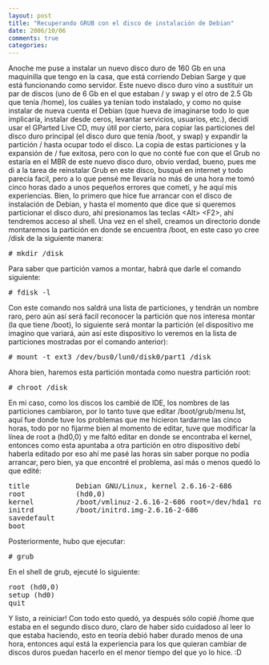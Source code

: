 ```yaml
---
layout: post
title: "Recuperando GRUB con el disco de instalación de Debian"
date: 2006/10/06
comments: true
categories: 
---
```


Anoche me puse a instalar un nuevo disco duro de 160 Gb en una maquinilla que tengo en la casa, que está corriendo Debian Sarge y que está funcionando como servidor.
Este nuevo disco duro vino a sustituir un par de discos (uno de 6 Gb en el que estaban / y swap y el otro de 2.5 Gb que tenía /home), los cuáles ya tenían todo instalado, y como no quise instalar de nueva cuenta el Debian (que hueva de imaginarse todo lo que implicaría, instalar desde ceros, levantar servicios, usuarios, etc.), decidí usar el GParted Live CD, muy útil por cierto, para copiar las particiones del disco duro principal (el disco duro que tenía /boot, y swap) y expandir la partición / hasta ocupar todo el disco.
La copia de estas particiones y la expansión de / fue exitosa, pero con lo que no conté fue con que el Grub no estaría en el MBR de este nuevo disco duro, obvio verdad, bueno, pues me di a la tarea de reinstalar Grub en este disco, busqué en internet y todo parecía facil, pero a lo que pensé me llevaría no más de una hora me tomó cinco horas dado a unos pequeños errores que cometí, y he aquí mis experiencias.
Bien, lo primero que hice fue arrancar con el disco de instalación de Debian, y hasta el momento que dice que si queremos particionar el disco duro, ahí presionamos las teclas &lt;Alt&gt; &lt;F2&gt;, ahí tendremos acceso al shell.
Una vez en el shell, creamos un directorio donde montaremos la partición en donde se encuentra /boot, en este caso yo cree /disk de la siguiente manera:
<pre># mkdir /disk</pre>
Para saber que partición vamos a montar, habrá que darle el comando siguiente:
<pre># fdisk -l</pre>
Con este comando nos saldrá una lista de particiones, y tendrán un nombre raro, pero aún así será facil reconocer la partición que nos interesa montar (la que tiene /boot), lo siguiente será montar la partición (el dispositivo me imagino que variará, aún así este dispositivo lo veremos en la lista de particiones mostradas por el comando anterior):
<pre># mount -t ext3 /dev/bus0/lun0/disk0/part1 /disk</pre>
Ahora bien, haremos esta partición montada como nuestra partición root:
<pre># chroot /disk</pre>
En mi caso, como los discos los cambié de IDE, los nombres de las particiones cambiaron, por lo tanto tuve que editar /boot/grub/menu.lst, aquí fue donde tuve los problemas que me hicieron tardarme las cinco horas, todo por no fijarme bien al momento de editar, tuve que modificar la línea de root a (hd0,0) y me faltó editar en donde se encontraba el kernel, entonces como esta apuntaba a otra partición en otro dispositivo debí haberla editado por eso ahí me pasé las horas sin saber porque no podía arrancar, pero bien, ya que encontré el problema, así más o menos quedó lo que edité:
<pre lang="bash">
title           Debian GNU/Linux, kernel 2.6.16-2-686
root            (hd0,0)
kernel          /boot/vmlinuz-2.6.16-2-686 root=/dev/hda1 ro
initrd          /boot/initrd.img-2.6.16-2-686
savedefault
boot</pre>
Posteriormente, hubo que ejecutar:
<pre># grub</pre>
En el shell de grub, ejecuté lo siguiente:
<pre lang="bash">
root (hd0,0)
setup (hd0)
quit</pre>
Y listo, a reiniciar!
Con todo esto quedó, ya después sólo copié /home que estaba en el segundo disco duro,  claro de haber sido cuidadoso al leer lo que estaba haciendo, esto en teoría debió haber durado menos de una hora, entonces aquí está la experiencia para los que quieran cambiar de discos duros puedan hacerlo en el menor tiempo del que yo lo hice.
:D
